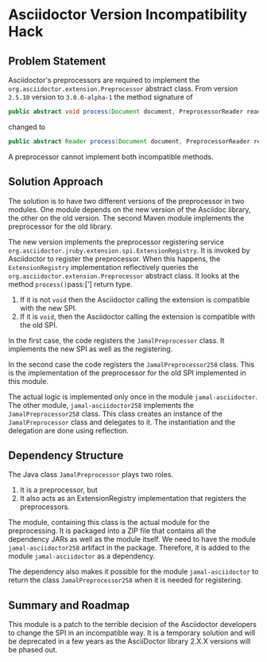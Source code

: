  # Asciidoctor Version Incompatibility Hack


## Problem Statement

Asciidoctor's preprocessors are required to implement the `org.asciidoctor.extension.Preprocessor` abstract class.
From version `2.5.10` version to `3.0.0-alpha-1` the method signature of

```java
public abstract void process(Document document, PreprocessorReader reader);
```
changed to

```java
public abstract Reader process(Document document, PreprocessorReader reader);
```
A preprocessor cannot implement both incompatible methods.


## Solution Approach

The solution is to have two different versions of the preprocessor in two modules.
One module depends on the new version of the Asciidoc library, the other on the old version.
The second Maven module implements the preprocessor for the old library.

The new version implements the preprocessor registering service `org.asciidoctor.jruby.extension.spi.ExtensionRegistry`.
It is invoked by Asciidoctor to register the preprocessor.
When this happens, the `ExtensionRegistry` implementation reflectively queries the `org.asciidoctor.extension.Preprocessor` abstract class.
It looks at the method `process()`pass:['] return type.

1. If it is not `void` then the Asciidoctor calling the extension is compatible with the new SPI.
2. If it is `void`, then the Asciidoctor calling the extension is compatible with the old SPI.

In the first case, the code registers the `JamalPreprocessor` class.
It implements the new SPI as well as the registering.

In the second case the code registers the `JamalPreprocessor258` class.
This is the implementation of the preprocessor for the old SPI implemented in this module.

The actual logic is implemented only once in the module `jamal-asciidoctor`.
The other module, `jamal-asciidoctor258` implements the `JamalPreprocessor258` class.
This class creates an instance of the `JamalPreprocessor` class and delegates to it.
The instantiation and the delegation are done using reflection.


## Dependency Structure

The Java class `JamalPreprocessor` plays two roles.

1. It is a preprocessor, but
1. It also acts as an ExtensionRegistry implementation that registers the preprocessors.

The module, containing this class is the actual module for the preprocessing.
It is packaged into a ZIP file that contains all the dependency JARs as well as the module itself.
We need to have the module `jamal-asciidoctor258` artifact in the package.
Therefore, it is added to the module `jamal-asciidoctor` as a dependency.

The dependency also makes it possible for the module `jamal-asciidoctor` to return the class `JamalPreprocessor258` when it is needed for registering.

## Summary and Roadmap

This module is a patch to the terrible decision of the Asciidoctor developers to change the SPI in an incompatible way.
It is a temporary solution and will be deprecated in a few years as the AsciiDoctor library 2.X.X versions will be phased out.